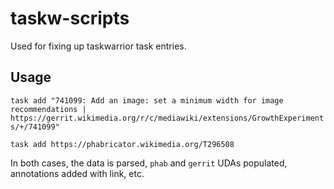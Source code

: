 # taskw-scripts

Used for fixing up taskwarrior task entries.

## Usage

`task add "741099: Add an image: set a minimum width for image recommendations | https://gerrit.wikimedia.org/r/c/mediawiki/extensions/GrowthExperiments/+/741099"`

`task add https://phabricator.wikimedia.org/T296508`

In both cases, the data is parsed, `phab` and `gerrit` UDAs populated, annotations added with link, etc.
